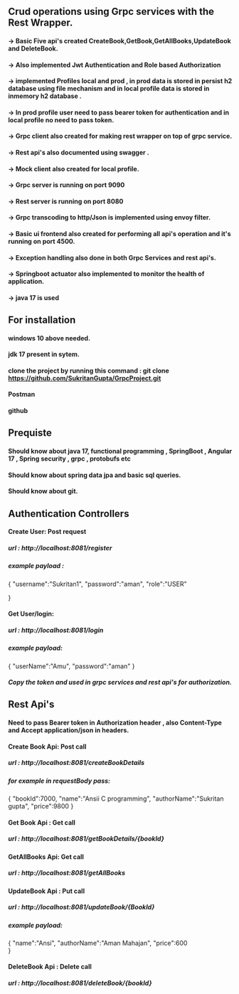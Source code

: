 ## Crud operations using Grpc services with the Rest Wrapper.
#### -> Basic Five api's created CreateBook,GetBook,GetAllBooks,UpdateBook and DeleteBook.
#### -> Also implemented Jwt Authentication and Role based Authorization 
#### -> implemented Profiles local and prod , in prod data is stored in persist h2 database using file mechanism and in local profile data is stored in inmemory h2 database .
#### -> In prod profile user need to pass bearer token for authentication and in local profile no need to pass token.
#### -> Grpc client also created for making rest wrapper on top of grpc service.
#### -> Rest api's also documented using swagger .
#### -> Mock client also created for local profile.
#### -> Grpc server is running on port 9090
#### -> Rest server is running on port 8080 
#### -> Grpc transcoding to http/Json is implemented using envoy filter.
#### -> Basic ui frontend also created for performing all api's operation and it's running on port 4500.
#### -> Exception handling also done in both Grpc Services and rest api's.
#### -> Springboot actuator also implemented to monitor the health of application.
#### -> java 17 is used 

## For installation 
#### windows 10 above needed.
#### jdk 17 present in sytem.
#### clone the project by running this command : git clone https://github.com/SukritanGupta/GrpcProject.git
#### Postman
#### github 

## Prequiste 
#### Should know about java 17, functional programming , SpringBoot , Angular 17 , Spring security , grpc , protobufs etc
#### Should know about spring data jpa and basic sql queries.
#### Should know about git.

## Authentication Controllers
#### Create User: Post request
##### url : http://localhost:8081/register 
##### example payload  : 
{
    "username":"Sukritan1",
    "password":"aman",
    "role":"USER"
  
}
#### Get User/login: 
##### url : http://localhost:8081/login
##### example payload: 
{
   "userName":"Amu",
    "password":"aman"
}
##### Copy the token and used in grpc services and rest api's for authorization.

## Rest Api's 
#### Need to pass Bearer token in Authorization header , also Content-Type and Accept application/json in headers.
#### Create Book Api:  Post call
##### url : http://localhost:8081/createBookDetails 
##### for example in requestBody pass: 
#####  
{
    "bookId":7000,
    "name":"Ansii C programming",
    "authorName":"Sukritan gupta",
    "price":9800
}
#### Get Book Api : Get call
##### url : http://localhost:8081/getBookDetails/{bookId} 

#### GetAllBooks Api: Get call
##### url : http://localhost:8081/getAllBooks

#### UpdateBook Api : Put call 
##### url : http://localhost:8081/updateBook/{BookId} 
##### example payload: 
{
  "name":"Ansi",
    "authorName":"Aman Mahajan",
    "price":600  
}

#### DeleteBook Api : Delete call 
##### url : http://localhost:8081/deleteBook/{bookId} 


